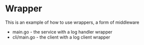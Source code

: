 # Wrapper

This is an example of how to use wrappers, a form of middleware

- main.go - the service with a log handler wrapper
- cli/main.go - the client with a log client wrapper